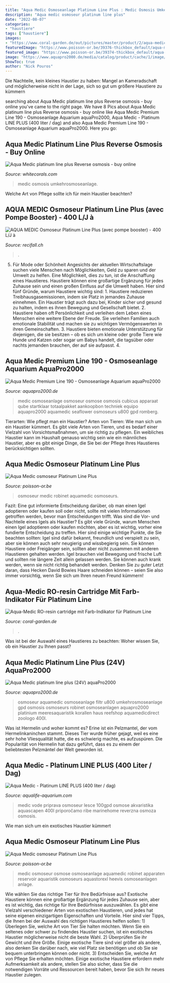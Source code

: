 ```yaml
---
title: "Aqua Medic Osmoseanlage Platinum Line Plus : Medic Osmosis Umkehrosmoseanlage"
description: "Aqua medic osmoseur platinum line plus"
date: "2022-08-07"
categories:
- "haustiere"
tags: ["haustiere"]
images:
- "https://www.coral-garden.de/out/pictures/master/product/2/aqua-medic-mischbettharzpatrone-platinum-line.jpg"
featuredImage: "https://www.poisson-or.be/39376-thickbox_default/aqua-medic-osmoseur-platinum-line-plus.jpg"
featured_image: "https://www.poisson-or.be/39374-thickbox_default/aqua-medic-osmoseur-platinum-line-plus.jpg"
image: "https://www.aquapro2000.de/media/catalog/product/cache/1/image/1c6643041eecd79b11d8bbe3fbef5504/p/r/prem.jpg"
ShowToc: true
author: "Nick Pouros"
---
```



Die Nachteile, kein kleines Haustier zu haben: Mangel an Kameradschaft und möglicherweise nicht in der Lage, sich so gut um größere Haustiere zu kümmern

	

		
searching about Aqua Medic platinum line plus Reverse osmosis - buy online you've came to the right page. We have 8 Pics about Aqua Medic platinum line plus Reverse osmosis - buy online like Aqua Medic Premium Line 190 - Osmoseanlage Aquarium aquaPro2000, Aqua Medic - Platinum LINE PLUS (400 liter / dag) and also Aqua Medic Premium Line 190 - Osmoseanlage Aquarium aquaPro2000. Here you go:
		
    
## Aqua Medic Platinum Line Plus Reverse Osmosis - Buy Online

<img loading=lazy src="https://www.whitecorals.com/media/images/org/5Aqua_Medic_platinum_line_plus_Osmoseanlage5.jpg" onerror="this.onerror=null;this.src='https://tse1.mm.bing.net/th?id=OIP.-hEhwpyv9bgAeF21Y-5PAQHaHa&amp;pid=15.1';" alt="Aqua Medic platinum line plus Reverse osmosis - buy online">

_Source: whitecorals.com_

>medic osmosis umkehrosmoseanlage. 

	

Welche Art von Pflege sollte ich für mein Haustier beachten?

    
## AQUA MEDIC Osmoseur Platinum Line Plus (avec Pompe Booster) - 400 L/J à

<img loading=lazy src="https://www.recifall.ch/1337-thickbox_default/aqua-medic-osmoseur-platinum-line-plus-avec-pompe-booster-400-lj.jpg" onerror="this.onerror=null;this.src='https://tse4.mm.bing.net/th?id=OIP.eH2_o3Mj6FE0hO0NS51VIAHaHa&amp;pid=15.1';" alt="AQUA MEDIC Osmoseur Platinum Line Plus (avec pompe booster) - 400 L/J à">

_Source: recifall.ch_

>. 

	

5. Für Mode oder Schönheit
Angesichts der aktuellen Wirtschaftslage suchen viele Menschen nach Möglichkeiten, Geld zu sparen und der Umwelt zu helfen. Eine Möglichkeit, dies zu tun, ist die Anschaffung eines Haustieres. Haustiere können eine großartige Ergänzung für jedes Zuhause sein und einen großen Einfluss auf die Umwelt haben. Hier sind fünf Gründe, warum Haustiere wichtig sind: 1. Haustiere reduzieren Treibhausgasemissionen, indem sie Platz in jemandes Zuhause einnehmen. Ein Haustier trägt auch dazu bei, Kinder sicher und gesund zu halten, indem es ihnen Bewegung und Gesellschaft bietet. 2. Haustiere haben oft Persönlichkeit und verleihen dem Leben eines Menschen eine weitere Ebene der Freude. Sie verleihen Familien auch emotionale Stabilität und machen sie zu wichtigen Vermögenswerten in ihren Gemeinschaften. 3. Haustiere bieten emotionale Unterstützung für diejenigen, die sie besitzen – ob es sich um kleine oder große Tiere wie Hunde und Katzen oder sogar um Babys handelt, die tagsüber oder nachts jemanden brauchen, der auf sie aufpasst. 4.

    
## Aqua Medic Premium Line 190 - Osmoseanlage Aquarium AquaPro2000

<img loading=lazy src="https://www.aquapro2000.de/media/catalog/product/cache/1/image/1c6643041eecd79b11d8bbe3fbef5504/p/r/prem.jpg" onerror="this.onerror=null;this.src='https://tse4.mm.bing.net/th?id=OIP.YEz53qDvI7AsV_Ei1g229gHaHa&amp;pid=15.1';" alt="Aqua Medic Premium Line 190 - Osmoseanlage Aquarium aquaPro2000">

_Source: aquapro2000.de_

>medic osmoseanlage osmoseur osmose osmosis cubicus apparaat qube startklaar totaalpakket aankoopbon techniek equipo aquapro2000 aquamedic seaflower osmoseurs u800 gpd romberg. 

	

Tierarten: Wie pflegt man ein Haustier?
Arten von Tieren: Wie man sich um ein Haustier kümmert. Es gibt viele Arten von Tieren, und es bedarf einer Vielzahl von Vorsichtsmaßnahmen, um sie richtig zu pflegen. Ein weibliches Haustier kann im Haushalt genauso wichtig sein wie ein männliches Haustier, aber es gibt einige Dinge, die Sie bei der Pflege Ihres Haustieres berücksichtigen sollten.

    
## Aqua Medic Osmoseur Platinum Line Plus

<img loading=lazy src="https://www.poisson-or.be/39374-thickbox_default/aqua-medic-osmoseur-platinum-line-plus.jpg" onerror="this.onerror=null;this.src='https://tse4.mm.bing.net/th?id=OIP.Ls7YagnjFkEtahrCFbQdwgHaHa&amp;pid=15.1';" alt="Aqua Medic osmoseur Platinum Line Plus">

_Source: poisson-or.be_

>osmoseur medic robinet aquamedic osmoseurs. 

	

Fazit: Eine gut informierte Entscheidung darüber, ob man einen Igel adoptieren oder kaufen soll oder nicht, sollte mit vielen Informationen getroffen werden, bevor man Entscheidungen trifft.
Was sind die Vor- und Nachteile eines Igels als Haustier? Es gibt viele Gründe, warum Menschen einen Igel adoptieren oder kaufen möchten, aber es ist wichtig, vorher eine fundierte Entscheidung zu treffen. Hier sind einige wichtige Punkte, die Sie beachten sollten: Igel sind dafür bekannt, freundlich und verspielt zu sein, aber sie können auch sehr neugierig und wissbegierig sein. Sie können Haustiere oder Freigänger sein, sollten aber nicht zusammen mit anderen Haustieren gehalten werden. Igel brauchen viel Bewegung und frische Luft und sollten nie längere Zeit allein gelassen werden. Sie können auch krank werden, wenn sie nicht richtig behandelt werden. Denken Sie zu guter Letzt daran, dass Hecken David Bowies Haare schneiden können – seien Sie also immer vorsichtig, wenn Sie sich um Ihren neuen Freund kümmern!

    
## Aqua-Medic RO-resin Cartridge Mit Farb-Indikator Für Platinum Line

<img loading=lazy src="https://www.coral-garden.de/out/pictures/master/product/2/aqua-medic-mischbettharzpatrone-platinum-line.jpg" onerror="this.onerror=null;this.src='https://tse1.mm.bing.net/th?id=OIP.JIBEkCjRMYj4a-Pm7HuNkwHaHa&amp;pid=15.1';" alt="Aqua-Medic RO-resin cartridge mit Farb-Indikator für Platinum Line">

_Source: coral-garden.de_

>. 

	

Was ist bei der Auswahl eines Haustieres zu beachten: Woher wissen Sie, ob ein Haustier zu Ihnen passt?

    
## Aqua Medic Platinum Line Plus (24V) AquaPro2000

<img loading=lazy src="https://www.aquapro2000.de/media/catalog/product/cache/1/image/1024x/c657acbaa43513bfcb392d597dba2b11/2/4/24-2.jpg" onerror="this.onerror=null;this.src='https://tse1.mm.bing.net/th?id=OIP.cuIcKRdzzk-CRj_9BaJnfgHaHa&amp;pid=15.1';" alt="Aqua Medic platinum line plus (24V) aquaPro2000">

_Source: aquapro2000.de_

>osmoseur aquamedic osmoseanlage filtr u800 umkehrosmoseanlage gpd osmosis osmoseurs robinet osmoseanlagen aquapro2000 platinium meeresaquaristik korallen haus reefshop aquamedicdirect zoologo 400l. 

	

Was ist Hermelin und woher kommt es?
Erine ist ein Pelzmantel, der vom Hermelinkaninchen stammt. Dieses Tier wurde früher gejagt, weil es eine sehr hohe Vliesqualität hatte, die es schwierig machte, es aufzuspüren. Die Popularität von Hermelin hat dazu geführt, dass es zu einem der beliebtesten Pelzmäntel der Welt geworden ist.

    
## Aqua Medic - Platinum LINE PLUS (400 Liter / Dag)

<img loading=lazy src="https://s3.amazonaws.com/images.ecwid.com/images/7530118/846584928.jpg" onerror="this.onerror=null;this.src='https://tse2.mm.bing.net/th?id=OIP.g61Qgx-YWJ5XTtWs6_XyjwHaHa&amp;pid=15.1';" alt="Aqua Medic - Platinum LINE PLUS (400 liter / dag)">

_Source: aqualife-aquarium.com_

>medic vode priprava osmoseur lesce 100gpd osmose akvaristika aquascapen 400l priporočamo ribe marinehome reverzna osmoza osmosis. 

	

Wie man sich um ein exotisches Haustier kümmert

    
## Aqua Medic Osmoseur Platinum Line Plus

<img loading=lazy src="https://www.poisson-or.be/39376-thickbox_default/aqua-medic-osmoseur-platinum-line-plus.jpg" onerror="this.onerror=null;this.src='https://tse4.mm.bing.net/th?id=OIP.sPA_0XKIpP0MZuFPdl4l5QHaHa&amp;pid=15.1';" alt="Aqua Medic osmoseur Platinum Line Plus">

_Source: poisson-or.be_

>medic osmoseur osmose osmoseanlage aquamedic robinet apparaten reservoir aquaristik osmoseurs aquastorexl heevis osmoseanlagen anlage. 

	

Wie wählen Sie das richtige Tier für Ihre Bedürfnisse aus?
Exotische Haustiere können eine großartige Ergänzung für jedes Zuhause sein, aber es ist wichtig, das richtige für Ihre Bedürfnisse auszuwählen. Es gibt eine Vielzahl verschiedener Arten von exotischen Haustieren, und jedes hat seine eigenen einzigartigen Eigenschaften und Vorteile. Hier sind vier Tipps, die Ihnen bei der Auswahl des richtigen Haustieres helfen sollen: 1) Überlegen Sie, welche Art von Tier Sie halten möchten. Wenn Sie ein seltenes oder schwer zu findendes Haustier suchen, ist ein exotisches Haustier möglicherweise nicht die beste Wahl. 2) Überprüfen Sie ihr Gewicht und ihre Größe. Einige exotische Tiere sind viel größer als andere, also denken Sie darüber nach, wie viel Platz sie benötigen und ob Sie sie bequem unterbringen können oder nicht. 3) Entscheiden Sie, welche Art von Pflege Sie erhalten möchten. Einige exotische Haustiere erfordern mehr Aufmerksamkeit als andere, stellen Sie also sicher, dass Sie die notwendigen Vorräte und Ressourcen bereit haben, bevor Sie sich Ihr neues Haustier zulegen.

